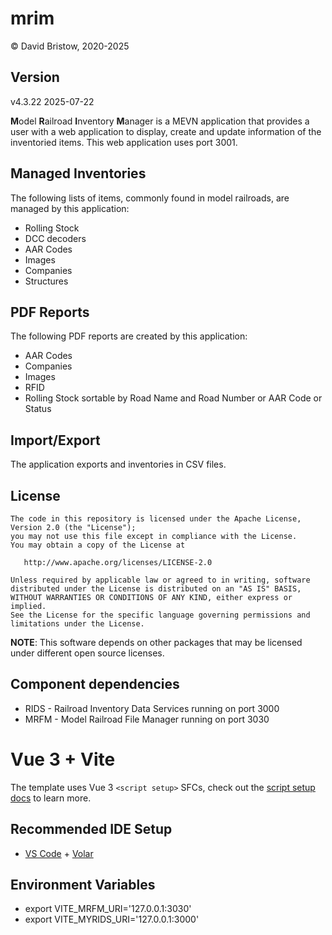 # mrim

&copy; David Bristow, 2020-2025

## Version
v4.3.22 2025-07-22

**M**odel **R**ailroad **I**nventory **M**anager is a MEVN application that provides a user with a web application to display, create and update information of the inventoried items. This web application uses port 3001.

## Managed Inventories

The following lists of items, commonly found in model railroads, are managed by this application:

* Rolling Stock
* DCC decoders
* AAR Codes
* Images
* Companies
* Structures

## PDF Reports

The following PDF reports are created by this application:

* AAR Codes
* Companies
* Images
* RFID
* Rolling Stock sortable by Road Name and Road Number or AAR Code or Status

## Import/Export

The application exports and inventories in CSV files.

## License

    The code in this repository is licensed under the Apache License, Version 2.0 (the "License");
    you may not use this file except in compliance with the License.
    You may obtain a copy of the License at

       http://www.apache.org/licenses/LICENSE-2.0

    Unless required by applicable law or agreed to in writing, software
    distributed under the License is distributed on an "AS IS" BASIS,
    WITHOUT WARRANTIES OR CONDITIONS OF ANY KIND, either express or implied.
    See the License for the specific language governing permissions and
    limitations under the License.

**NOTE**: This software depends on other packages that may be licensed under different open source licenses.

## Component dependencies

* RIDS - Railroad Inventory Data Services running on port 3000
* MRFM - Model Railroad File Manager running on port 3030

# Vue 3 + Vite

The template uses Vue 3 `<script setup>` SFCs, check out the [script setup docs](https://v3.vuejs.org/api/sfc-script-setup.html#sfc-script-setup) to learn more.

## Recommended IDE Setup

- [VS Code](https://code.visualstudio.com/) + [Volar](https://marketplace.visualstudio.com/items?itemName=Vue.volar)

## Environment Variables

* export VITE_MRFM_URI='127.0.0.1:3030'
* export VITE_MYRIDS_URI='127.0.0.1:3000'
